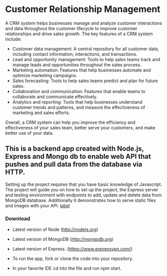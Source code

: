 # Customer Relationship Management

A CRM system helps businesses manage and analyze customer interactions and data throughout the customer lifecycle to improve customer relationships and drive sales growth. The key features of a CRM system include:

- Customer data management: A central repository for all customer data, including contact information, interactions, and transactions.
- Lead and opportunity management: Tools to help sales teams track and manage leads and opportunities throughout the sales process.
- Marketing automation: Features that help businesses automate and optimize marketing campaigns.
- Sales forecasting: Tools to help sales teams predict and plan for future sales.
- Collaboration and communication: Features that enable teams to collaborate and communicate effectively.
- Analytics and reporting: Tools that help businesses understand customer trends and patterns, and measure the effectiveness of marketing and sales efforts.

Overall, a CRM system can help you improve the efficiency and effectiveness of your sales team, better serve your customers, and make better use of your data.

## This is a backend app created with Node.js, Express and Mongo db to enable web API that pushes and pull data from the database via HTTP.

Setting up the project requires that you have basic knowledge of Javascript. The project will guide you on how to set up the project, the Express server and testing environment
with endpoints to add, update and delete data from MongoDB database. Additionally it demonstrates how to serve static files and images with your API.
[label](https://app.monkeylearn.com/studio/templates)

### Download

- Latest version of Node (http://nodejs.org)
- Latest version of MongoDB (http://mongodb.org)
- Latest version of Express. (https://www.expressvpn.com/)

- To run the app, fork or clone the code into your repository.
- In your favorite IDE cd into the file and run npm start.
